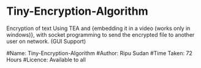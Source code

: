 # Tiny-Encryption-Algorithm
Encryption of text Using TEA and {embedding it in  a video (works only in windows)}, with socket programming to send the encrypted file to another user on network. (GUI Support)

#Name: Tiny-Encryption-Algorithm
#Author: Ripu Sudan
#Time Taken: 72 Hours
#Licence: Available to all
